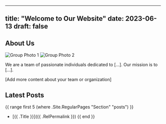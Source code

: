 <!-- ---
title: Homepage
type: landing

sections:
  - block: collection
    id: posts
    content:
      title:
      subtitle: ''
      text:
      # Choose how many pages you would like to display (0 = all pages)
      count: 0
      # Filter on criteria
      filters:
        # The folders to display content from
        folders:
          - post
        category: ""
        tag: ""
        publication_type: ""
        featured_only: false
        exclude_featured: false
        exclude_future: false
        exclude_past: false
      # Choose how many pages you would like to offset by
      # Useful if you wish to show the first item in the Featured widget
      offset: 0
      # Field to sort by, such as Date or Title
      sort_by: 'Date'
      sort_ascending: false
    design:
      # Choose a listing view
      view: compact
--- -->
---
title: "Welcome to Our Website"
date: 2023-06-13
draft: false
---

## About Us

![Group Photo 1](/images/group-photo-1.jpeg)
![Group Photo 2](/images/group-photo-2.jpeg)

We are a team of passionate individuals dedicated to [...]. Our mission is to [...].

[Add more content about your team or organization]

## Latest Posts

{{ range first 5 (where .Site.RegularPages "Section" "posts") }}
- [{{ .Title }}]({{ .RelPermalink }})
{{ end }}